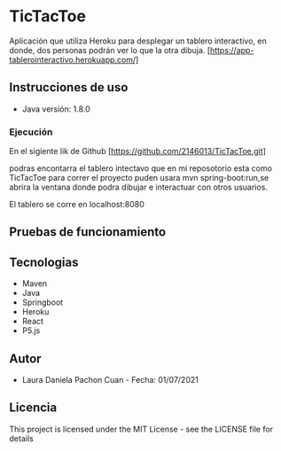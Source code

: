 # TicTacToe
Aplicación que utiliza Heroku para desplegar un tablero interactivo, en donde,  dos personas podrán ver lo que la otra dibuja.
[https://app-tablerointeractivo.herokuapp.com/]
## Instrucciones de uso

* Java versión: 1.8.0

### Ejecución

En el sigiente lik de Github 
[https://github.com/2146013/TicTacToe.git]

podras encontarra el tablero intectavo que en mi reposotorio esta como TicTacToe 
para correr el proyecto puden usara mvn spring-boot:run,se abrira la ventana 
donde podra dibujar e interactuar con otros usuarios.

El tablero se corre en localhost:8080


## Pruebas de funcionamiento 


## Tecnologias
* Maven
* Java
* Springboot
* Heroku
* React
* P5.js

## Autor
* Laura Daniela Pachon Cuan  - Fecha: 01/07/2021

## Licencia
This project is licensed under the MIT License - see the LICENSE file for details
